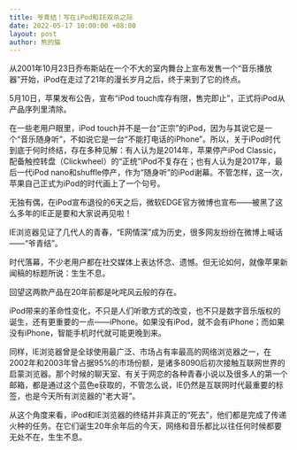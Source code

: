 ```yaml
---
title: 爷青结！写在iPod和IE双杀之际
date: 2022-05-17 10:00:00 +08:00
layout: post
author: 熊的猫
---
```


从2001年10月23日乔布斯站在一个不大的室内舞台上宣布发售一个“音乐播放器”开始，iPod在走过了21年的漫长岁月之后，终于来到了它的终点。

5月10日，苹果发布公告，宣布“iPod touch库存有限，售完即止”，正式将iPod从产品序列里清除。

在一些老用户眼里，iPod touch并不是一台“正宗”的iPod，因为与其说它是一个“音乐随身听”，不如说它是一台“不能打电话的iPhone”。所以，关于iPod时代到底于何时终结，存在多种见解：有人认为是2014年，苹果停产iPod Classic，配备触控转盘（Clickwheel）的“正统”iPod不复存在；也有人认为是2017年，最后一代iPod nano和shuffle停产，作为“随身听”的iPod谢幕。不管怎样，这一次，苹果自己正式为iPod的时代画上了一个句号。

无独有偶，在iPod宣布退役的6天之后，微软EDGE官方微博也宣布——被黑了这么多年的IE正是要和大家说再见啦！

IE浏览器见证了几代人的青春，“E网情深”成为历史，很多网友纷纷在微博上喊话——“爷青结”。

时代落幕，不少老用户都在社交媒体上表达怀念、遗憾。但无论如何，就像苹果新闻稿的标题所说：生生不息。

回望这两款产品在20年前都是叱咤风云般的存在。

iPod带来的革命性变化，不只是人们听歌方式的改变，也不只是数字音乐版权的诞生，还有更重要的一点——iPhone。如果没有iPod，就不会有iPhone；而如果没有iPhone，智能手机时代就可能更晚到来。

同样，IE浏览器曾是全球使用最广泛、市场占有率最高的网络浏览器之一，在2002年和2003年曾占据95%的市场份额，是诸多8090后初次接触互联网世界的启蒙浏览器。那个时候的聊天室、有关于网恋的各种青春小说以及很多人的第一个邮箱，都是通过这个蓝色e获取的，不管怎么说，IE仍然是互联网时代最重要的标签，也是今天所有浏览器的“老大哥”。

从这个角度来看，iPod和IE浏览器的终结并非真正的“死去”，他们都是完成了传递火种的任务。在它们诞生20年余年后的今天，网络和音乐都比以往任何时候都要无处不在，生生不息。